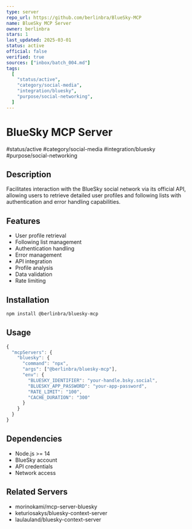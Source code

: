 ```yaml
--- 
type: server
repo_url: https://github.com/berlinbra/BlueSky-MCP
name: BlueSky MCP Server
owner: berlinbra
stars: 1
last_updated: 2025-03-01
status: active
official: false
verified: true
sources: ["inbox/batch_004.md"]
tags:
  [
    "status/active",
    "category/social-media",
    "integration/bluesky",
    "purpose/social-networking",
  ]
---
```


# BlueSky MCP Server

#status/active #category/social-media #integration/bluesky #purpose/social-networking

## Description

Facilitates interaction with the BlueSky social network via its official API, allowing users to retrieve detailed user profiles and following lists with authentication and error handling capabilities.

## Features

- User profile retrieval
- Following list management
- Authentication handling
- Error management
- API integration
- Profile analysis
- Data validation
- Rate limiting

## Installation

```bash
npm install @berlinbra/bluesky-mcp
```

## Usage

```javascript
{
  "mcpServers": {
    "bluesky": {
      "command": "npx",
      "args": ["@berlinbra/bluesky-mcp"],
      "env": {
        "BLUESKY_IDENTIFIER": "your-handle.bsky.social",
        "BLUESKY_APP_PASSWORD": "your-app-password",
        "RATE_LIMIT": "100",
        "CACHE_DURATION": "300"
      }
    }
  }
}
```

## Dependencies

- Node.js >= 14
- BlueSky account
- API credentials
- Network access

## Related Servers

- morinokami/mcp-server-bluesky
- keturiosakys/bluesky-context-server
- laulauland/bluesky-context-server